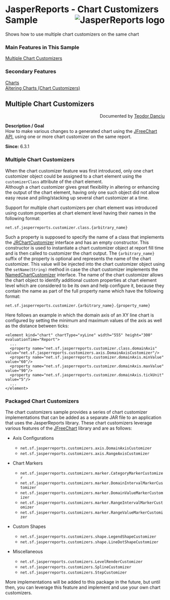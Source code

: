 
# JasperReports - Chart Customizers Sample <img src="https://jasperreports.sourceforge.net/resources/jasperreports.svg" alt="JasperReports logo" align="right"/>

Shows how to use multiple chart customizers on the same chart

### Main Features in This Sample

[Multiple Chart Customizers](#chartcustomizers)

### Secondary Features
[Charts](../charts/README.md#charts)\
[Altering Charts (Chart Customizers)](../charts/README.md#chartcustomizers)				
## <a name='chartcustomizers'>Multiple</a> Chart Customizers
<div align="right">Documented by <a href='mailto:teodord@users.sourceforge.net'>Teodor Danciu</a></div>

**Description / Goal**\
How to make various changes to a generated chart using the [JFreeChart API](http://jfree.org/jfreechart/), using one or more chart customizer on the same report.

**Since:** 6.3.1

### Multiple Chart Customizers

When the chart customizer feature was first introduced, only one chart customizer object could be assigned to a chart element using the `customizerClass` attribute of the chart element.\
Although a chart customizer gives great flexibility in altering or enhancing the output of the chart element, having only one such object did not allow easy reuse and piling/stacking up several chart customizer at a time.

Support for multiple chart customizers per chart element was introduced using custom properties at chart element level having their names in the following format:

```
net.sf.jasperreports.customizer.class.{arbitrary_name}
```

Such a property is supposed to specify the name of a class that implements the [JRChartCustomizer](https://jasperreports.sourceforge.net/api/net/sf/jasperreports/charts/JRChartCustomizer.html) interface and has an empty constructor. This constructor is used to instantiate a chart customizer object at report fill time and is then called to customizer the chart output. The `{arbitrary_name}` suffix of the property is optional and represents the name of the chart customizer. This value will be injected into the chart customizer object using the `setName(String)` method in case the chart customizer implements the [NamedChartCustomizer](https://jasperreports.sourceforge.net/api/net/sf/jasperreports/charts/NamedChartCustomizer.html) interface.
The name of the chart customizer allows the chart object to identify additional custom properties at chart element level which are considered to be its own and help configure it, because they contain the name as part of the full property name which have the following format:

```
net.sf.jasperreports.customizer.{arbitrary_name}.{property_name}
```

Here follows an example in which the domain axis of an XY line chart is configured by setting the minimum and maximum values of the axis as well as the distance between ticks:

```
<element kind="chart" chartType="xyLine" width="555" height="300" evaluationTime="Report">
  ...
  <property name="net.sf.jasperreports.customizer.class.domainAxis" value="net.sf.jasperreports.customizers.axis.DomainAxisCustomizer"/>
  <property name="net.sf.jasperreports.customizer.domainAxis.minValue" value="60"/>
  <property name="net.sf.jasperreports.customizer.domainAxis.maxValue" value="90"/>
  <property name="net.sf.jasperreports.customizer.domainAxis.tickUnit" value="5"/>
  ...
</element>
```

### Packaged Chart Customizers

The chart customizers sample provides a series of chart customizer implementations that can be added as a separate JAR file to an application that uses the JasperReports library.
These chart customizers leverage various features of the [JFreeChart](http://jfree.org/jfreechart/) library and are as follows:

- Axis Configurations
    - `net.sf.jasperreports.customizers.axis.DomainAxisCustomizer`
    - `net.sf.jasperreports.customizers.axis.RangeAxisCustomizer`

- Chart Markers
    - `net.sf.jasperreports.customizers.marker.CategoryMarkerCustomizer`
    - `net.sf.jasperreports.customizers.marker.DomainIntervalMarkerCustomizer`
    - `net.sf.jasperreports.customizers.marker.DomainValueMarkerCustomizer`
    - `net.sf.jasperreports.customizers.marker.RangeIntervalMarkerCustomizer`
    - `net.sf.jasperreports.customizers.marker.RangeValueMarkerCustomizer`

- Custom Shapes
    - `net.sf.jasperreports.customizers.shape.LegendShapeCustomizer`
    - `net.sf.jasperreports.customizers.shape.LineDotShapeCustomizer`

- Miscellaneous
    - `net.sf.jasperreports.customizers.LevelRenderCustomizer`
    - `net.sf.jasperreports.customizers.SplineCustomizer`
    - `net.sf.jasperreports.customizers.StepCustomizer`

More implementations will be added to this package in the future, but until then, you can leverage this feature and implement and use your own chart customizers.